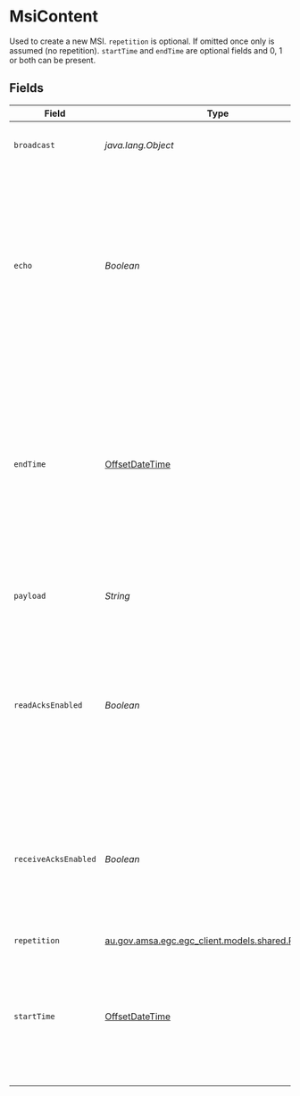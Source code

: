 # MsiContent

Used to create a new MSI. `repetition` is optional. If omitted
once only is assumed (no repetition). `startTime` and
`endTime` are optional fields and 0, 1 or both can be
present.



## Fields

| Field                                                                                                                                                                                                                                                                                         | Type                                                                                                                                                                                                                                                                                          | Required                                                                                                                                                                                                                                                                                      | Description                                                                                                                                                                                                                                                                                   | Example                                                                                                                                                                                                                                                                                       |
| --------------------------------------------------------------------------------------------------------------------------------------------------------------------------------------------------------------------------------------------------------------------------------------------- | --------------------------------------------------------------------------------------------------------------------------------------------------------------------------------------------------------------------------------------------------------------------------------------------- | --------------------------------------------------------------------------------------------------------------------------------------------------------------------------------------------------------------------------------------------------------------------------------------------- | --------------------------------------------------------------------------------------------------------------------------------------------------------------------------------------------------------------------------------------------------------------------------------------------- | --------------------------------------------------------------------------------------------------------------------------------------------------------------------------------------------------------------------------------------------------------------------------------------------- |
| `broadcast`                                                                                                                                                                                                                                                                                   | *java.lang.Object*                                                                                                                                                                                                                                                                            | :heavy_check_mark:                                                                                                                                                                                                                                                                            | the details of the broadcast particular to the broadcast type                                                                                                                                                                                                                                 | {"sarArea":{"lat":-34.5,"lon":145.44,"radiusNm":150},"priority":"SAFETY"}                                                                                                                                                                                                                     |
| `echo`                                                                                                                                                                                                                                                                                        | *Boolean*                                                                                                                                                                                                                                                                                     | :heavy_minus_sign:                                                                                                                                                                                                                                                                            | If the satellite provider supports echo then setting this field to true<br/>will request a repeat broadcast is made a short time after the first <br/>(Inmarsat applies a 6 minute interval). Consult the satellite provider<br/>documentation about under what circumstances the echo will be honoured.<br/> |                                                                                                                                                                                                                                                                                               |
| `endTime`                                                                                                                                                                                                                                                                                     | [OffsetDateTime](https://docs.oracle.com/javase/8/docs/api/java/time/OffsetDateTime.html)                                                                                                                                                                                                     | :heavy_minus_sign:                                                                                                                                                                                                                                                                            | the time after which no more broadcasts should be made of this MSI.<br/>This field may or may not be honoured by the service provider. The <br/>service provider may expect an explicit cancellation for ongoing<br/>broadcasts (like CAT-B). TODO confirm<br/>                               | 2022-04-24T10:25:43.511Z                                                                                                                                                                                                                                                                      |
| `payload`                                                                                                                                                                                                                                                                                     | *String*                                                                                                                                                                                                                                                                                      | :heavy_check_mark:                                                                                                                                                                                                                                                                            | the ASCII message text to broadcast. **TODO** what max length is appropriate?<br/>                                                                                                                                                                                                            | a message to be broadcast                                                                                                                                                                                                                                                                     |
| `readAcksEnabled`                                                                                                                                                                                                                                                                             | *Boolean*                                                                                                                                                                                                                                                                                     | :heavy_minus_sign:                                                                                                                                                                                                                                                                            | If the satellite provider supports read acknowledgements then setting this <br/>field to true will enable acknowledgements to the satellite provider<br/>that the message has been read by the receiving vessel.<br/>                                                                         | false                                                                                                                                                                                                                                                                                         |
| `receiveAcksEnabled`                                                                                                                                                                                                                                                                          | *Boolean*                                                                                                                                                                                                                                                                                     | :heavy_minus_sign:                                                                                                                                                                                                                                                                            | If the satellite provider supports receive acknowledgements then setting this <br/>field to true will enable acknowledgements to the satellite provider<br/>that the message has been received by the vessel.<br/>                                                                            | false                                                                                                                                                                                                                                                                                         |
| `repetition`                                                                                                                                                                                                                                                                                  | [au.gov.amsa.egc.egc_client.models.shared.Repetition](../../models/shared/Repetition.md)                                                                                                                                                                                                      | :heavy_minus_sign:                                                                                                                                                                                                                                                                            | N/A                                                                                                                                                                                                                                                                                           |                                                                                                                                                                                                                                                                                               |
| `startTime`                                                                                                                                                                                                                                                                                   | [OffsetDateTime](https://docs.oracle.com/javase/8/docs/api/java/time/OffsetDateTime.html)                                                                                                                                                                                                     | :heavy_minus_sign:                                                                                                                                                                                                                                                                            | the scheduled time of the initial broadcast. If omitted is assumed<br/>to be ASAP. A delayed start may not be supported by the service <br/>provider, check service provider documentation. TODO confirm<br/>                                                                                 | 2022-04-23T10:30:43.511Z                                                                                                                                                                                                                                                                      |